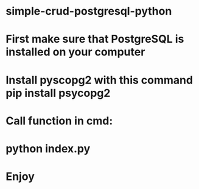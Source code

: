 # simple-crud-postgresql-python
# First make sure that PostgreSQL is installed on your computer
# Install pyscopg2 with this command pip install psycopg2

# Call function in cmd:
# python index.py

# Enjoy